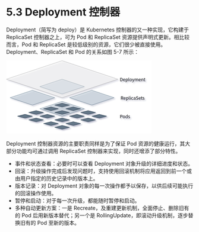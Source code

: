 [1]: /images/chapter_5/Deployment、ReplicaSets和Pods.png

# 5.3 Deployment 控制器

Deployment（简写为 deploy）是 Kubernetes 控制器的又一种实现，它构建于 ReplicaSet 控制器之上，可为 Pod 和 ReplicaSet 资源提供声明式更新。相比较而言，Pod 和 ReplicaSet 是较低级别的资源，它们很少被直接使用。Deployment、ReplicaSet 和 Pod 的关系如图 5-7 所示：

![Deployment、ReplicaSets 和 Pods][1]

Deployment 控制器资源的主要职责同样是为了保证 Pod 资源的健康运行，其大部分功能均可通过调用 ReplicaSet 控制器来实现，同时还增添了部分特性。

* 事件和状态查看：必要时可以查看 Deployment 对象升级的详细进度和状态。
* 回滚：升级操作完成后发现问题时，支持使用回滚机制将应用返回到前一个或由用户指定的历史记录中的版本上。
* 版本记录：对 Deployment 对象的每一次操作都予以保存，以供后续可能执行的回滚操作使用。
* 暂停和启动：对于每一次升级，都能随时暂停和启动。
* 多种自动更新方案：一是 Recreate，及重建更新机制，全面停止、删除旧有的 Pod 后用新版本替代；另一个是 RollingUpdate，即滚动升级机制，逐步替换旧有的 Pod 至新的版本。

